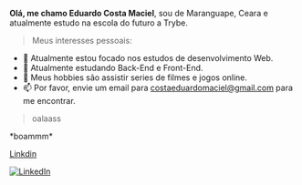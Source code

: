 
**Olá, me chamo Eduardo Costa Maciel**, sou de Maranguape, Ceara e atualmente estudo na escola do futuro a Trybe.

> Meus interesses pessoais:

- 🔭 Atualmente estou focado nos estudos de desenvolvimento Web.
- 🌱 Atualmente estudando Back-End e Front-End.
- 🤔 Meus hobbies são assistir series de filmes e jogos online.
- 📫 Por favor, envie um email para costaeduardomaciel@gmail.com para me encontrar.

> oalaass

\*boammm\*

[Linkdin](https://www.linkedin.com/in/eduardocostamaciel/)

<a href="[https://www.linkedin.com/in/eduardocostamaciel/]"><img alt="LinkedIn" src="https://img.shields.io/badge/LinkedIn-0077B5?style=for-the-badge&logo=linkedin&logoColor=white" /></a>





